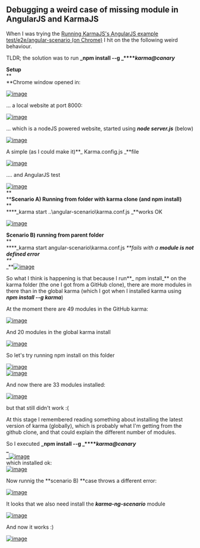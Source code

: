 ##  Debugging a weird case of missing module in AngularJS and KarmaJS 

When I was trying the  [Running KarmaJS's AngularJS example test/e2e/angular-scenario (on Chrome)](http://blog.diniscruz.com/2013/06/running-karmas-angularjs-example.html) I hit on the the following weird behaviour.

TLDR; the solution was to run **_npm install --g _****_karma@canary_**  
  
**Setup**  
**  
**Chrome window opened in:

[![image](images/image_thumb_25255B4_25255D1.png)](http://lh3.ggpht.com/-gOnNRpYO97k/Ub8e8uhBqbI/AAAAAAAAOGU/wPWUvIoVA6Q/s1600-h/image%25255B8%25255D.png)

... a local website at port 8000:

[![image](images/image_thumb_25255B5_25255D1.png)](http://lh6.ggpht.com/-_laPjPIUgSc/Ub8e-HRG1KI/AAAAAAAAOGk/abj6VBYsgg8/s1600-h/image%25255B9%25255D.png)

... which is a nodeJS powered website, started using **_node server.js_** (below)

[![image](images/image_thumb_25255B13_25255D1.png)](http://lh5.ggpht.com/-VDWxVtk_FMc/Ub8lLdqcs_I/AAAAAAAAOG8/XdCk6fuvPsE/s1600-h/image%25255B23%25255D.png)

A simple (as I could make it)**_ Karma.config.js _**file

[![image](images/image_thumb_25255B14_25255D1.png)](http://lh6.ggpht.com/-2TqzSiJwIG4/Ub8lMxUbfuI/AAAAAAAAOHM/x3X6BK4evXM/s1600-h/image%25255B24%25255D.png)

.... and AngularJS test

[![image](images/image_thumb_25255B15_25255D1.png)](http://lh4.ggpht.com/-VbIgWhcnL_0/Ub8lOOI808I/AAAAAAAAOHc/JGgfCLYAUJY/s1600-h/image%25255B25%25255D.png)   
**  
****Scenario A) Running from folder with karma clone (and npm install)**  
**  
****_karma start ..\angular-scenario\karma.conf.js _**works OK

[![image](images/image_thumb_25255B16_25255D.png)](http://lh4.ggpht.com/-EjSAz4pB2MI/Ub8lQTn_mdI/AAAAAAAAOHs/vMJIFUb_XWk/s1600-h/image%25255B28%25255D.png)

**Scenario B) running from parent folder**  
**  
****_karma start angular-scenario\karma.conf.js _**fails with a **_module is not defined error_**  
**_  
_**[![image](images/image_thumb_25255B17_25255D1.png)](http://lh4.ggpht.com/-4sk8_OwZxfQ/Ub8lR1hpwUI/AAAAAAAAOH8/TsUYoGn2_Fg/s1600-h/image%25255B31%25255D.png)

So what I think is happening is that because I run**_ npm install_** on the karma folder (the one I got from a GitHub clone), there are more modules in there than in the global karma (which I got when I installed karma using **_npm install --g karma_**)

At the moment there are 49 modules in the GitHub karma:

[![image](images/image_thumb_25255B21_25255D1.png)](http://lh3.ggpht.com/-28mDTv7SVXQ/Ub8lTuoBekI/AAAAAAAAOIM/8eeRbliwhew/s1600-h/image%25255B39%25255D.png)

And 20 modules in the global karma install

[![image](images/image_thumb_25255B19_25255D1.png)](http://lh3.ggpht.com/-ZGmAOXdwQYg/Ub8lWF0PsVI/AAAAAAAAOIc/nSwuLOG3g68/s1600-h/image%25255B35%25255D.png)

So let's try running npm install on this folder

[![image](images/image_thumb_25255B23_25255D1.png)](http://lh5.ggpht.com/-1L0omjoPhVI/Ub8lXzGaffI/AAAAAAAAOIs/EaEWLKnBQmY/s1600-h/image%25255B45%25255D.png)   
[![image](images/image_thumb_25255B22_25255D1.png)](http://lh5.ggpht.com/-6cZkFSSrISg/Ub8lZrebu7I/AAAAAAAAOI8/-I9lM-y0_MQ/s1600-h/image%25255B42%25255D.png)

And now there are 33 modules installed:

[![image](images/image_thumb_25255B25_25255D1.png)](http://lh5.ggpht.com/-dmT-kK7bi94/Ub8lcMQF2cI/AAAAAAAAOJM/1Rbx-sk-YN0/s1600-h/image%25255B49%25255D.png)

but that still didn't work :(

At this stage I remembered reading something about installing the latest version of karma (globally), which is probably what I'm getting from the github clone, and that could explain the different number of modules.

So I executed **_npm install --g _****_karma@canary_**  
**_  
_**[![image](images/image_thumb_25255B26_25255D1.png)](http://lh3.ggpht.com/-1QDfSXVYr_s/Ub8ld7S8EKI/AAAAAAAAOJc/7XCb__VPQKU/s1600-h/image%25255B52%25255D.png)   
which installed ok:  
[![image](images/image_thumb_25255B27_25255D1.png)](http://lh4.ggpht.com/-hYAyB6Quuao/Ub8lfEe43EI/AAAAAAAAOJs/JtTiuWywdTs/s1600-h/image%25255B55%25255D.png)

Now runnig the **scenario B) **case throws a different error:

[![image](images/image_thumb_25255B28_25255D1.png)](http://lh4.ggpht.com/-mYjlJalc3RI/Ub8lgoduTFI/AAAAAAAAOJ8/fZ5TBB2dbBk/s1600-h/image%25255B58%25255D.png)

It looks that we also need install the **_karma-ng-scenario_** module

[![image](images/image_thumb_25255B29_25255D1.png)](http://lh4.ggpht.com/-LwklqvPhnMw/Ub8ljIs8UBI/AAAAAAAAOKM/dj8uDDeafcw/s1600-h/image%25255B61%25255D.png)

And now it works :)

[![image](images/image_thumb_25255B30_25255D1.png)](http://lh5.ggpht.com/-55OmX_u74ng/Ub8lkhtb1GI/AAAAAAAAOKc/fa9DtFGR_2w/s1600-h/image%25255B64%25255D.png)
